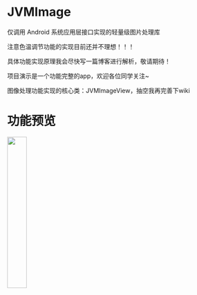 # JVMImage
仅调用 Android 系统应用层接口实现的轻量级图片处理库

注意色温调节功能的实现目前还并不理想！！！

具体功能实现原理我会尽快写一篇博客进行解析，敬请期待！

项目演示是一个功能完整的app，欢迎各位同学关注~

图像处理功能实现的核心类：JVMImageView，抽空我再完善下wiki

# 功能预览

<img src="https://github.com/xiaofei-dev/JVMImage/blob/master/app/art/screen_shot_1.gif" width="30%" height="30%">
